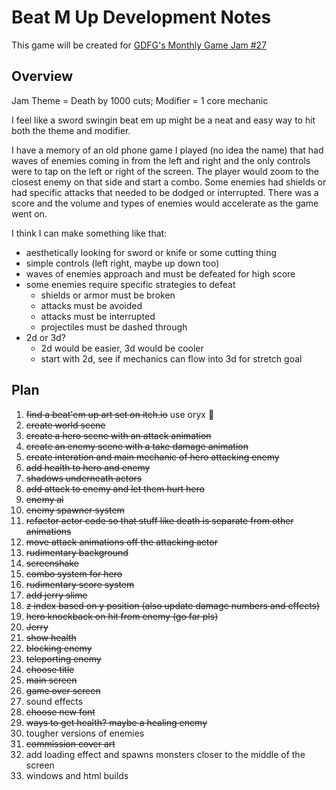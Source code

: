# Beat M Up Development Notes

This game will be created for [GDFG's Monthly Game Jam #27](https://itch.io/jam/gdfgs-monthly-game-jam-27)

## Overview

Jam Theme = Death by 1000 cuts; Modifier = 1 core mechanic

I feel like a sword swingin beat em up might be a neat and easy way to hit both the theme and modifier.

I have a memory of an old phone game I played (no idea the name) that had waves of enemies coming in from the left and right and the only controls were to tap on the left or right of the screen. The player would zoom to the closest enemy on that side and start a combo. Some enemies had shields or had specific attacks that needed to be dodged or interrupted. There was a score and the volume and types of enemies would accelerate as the game went on.

I think I can make something like that:

- aesthetically looking for sword or knife or some cutting thing
- simple controls (left right, maybe up down too)
- waves of enemies approach and must be defeated for high score
- some enemies require specific strategies to defeat
  - shields or armor must be broken
  - attacks must be avoided
  - attacks must be interrupted
  - projectiles must be dashed through
- 2d or 3d?
  - 2d would be easier, 3d would be cooler
  - start with 2d, see if mechanics can flow into 3d for stretch goal

## Plan

1. ~~find a beat'em up art set on itch.io~~ use oryx 🙂
2. ~~create world scene~~
3. ~~create a hero scene with an attack animation~~
4. ~~create an enemy scene with a take damage animation~~
5. ~~create interation and main mechanic of hero attacking enemy~~
6. ~~add health to hero and enemy~~
7. ~~shadows underneath actors~~
8. ~~add attack to enemy and let them hurt hero~~
9. ~~enemy ai~~
10. ~~enemy spawner system~~
11. ~~refactor actor code so that stuff like death is separate from other animations~~
12. ~~move attack animations off the attacking actor~~
13. ~~rudimentary background~~
14. ~~screenshake~~
15. ~~combo system for hero~~
16. ~~rudimentary score system~~
17. ~~add jerry slime~~
18. ~~z index based on y position (also update damage numbers and effects)~~
19. ~~hero knockback on hit from enemy (go far pls)~~
20. ~~Jerry~~
21. ~~show health~~
22. ~~blocking enemy~~
23. ~~teleporting enemy~~
24. ~~choose title~~
25. ~~main screen~~
26. ~~game over screen~~
27. sound effects
28. ~~choose new font~~
29. ~~ways to get health? maybe a healing enemy~~
30. tougher versions of enemies
31. ~~commission cover art~~
32. add loading effect and spawns monsters closer to the middle of the screen
33. windows and html builds
